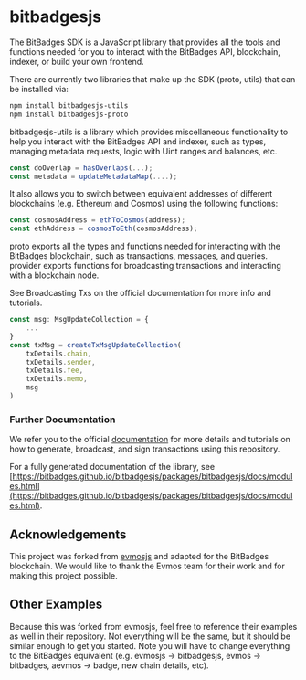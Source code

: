 # bitbadgesjs

The BitBadges SDK is a JavaScript library that provides all the tools and functions needed for you to interact with the BitBadges API, blockchain, indexer, or build your own frontend.

There are currently two libraries that make up the SDK (proto, utils) that can be installed via:

```bash
npm install bitbadgesjs-utils
npm install bitbadgesjs-proto
```

bitbadgesjs-utils is a library which provides miscellaneous functionality to help you interact with the BitBadges API and indexer, such as types, managing metadata requests, logic with Uint ranges and balances, etc.

```ts
const doOverlap = hasOverlaps(...);
const metadata = updateMetadataMap(....);
```

It also allows you to switch between equivalent addresses of different blockchains (e.g. Ethereum and Cosmos) using the following functions:

```ts
const cosmosAddress = ethToCosmos(address);
const ethAddress = cosmosToEth(cosmosAddress);
```

proto exports all the types and functions needed for interacting with the BitBadges blockchain, such as transactions, messages, and queries. provider exports functions for broadcasting transactions and interacting with a blockchain node.

See Broadcasting Txs on the official documentation for more info and tutorials.

```ts
const msg: MsgUpdateCollection = {
    ...
}
const txMsg = createTxMsgUpdateCollection(
    txDetails.chain,
    txDetails.sender,
    txDetails.fee,
    txDetails.memo,
    msg
)
```

### Further Documentation
We refer you to the official [documentation](https://docs.bitbadges.io/for-developers/create-and-broadcast-txs) for more details and tutorials on how to generate, broadcast, and sign transactions using this repository.

For a fully generated documentation of the library, see [https://bitbadges.github.io/bitbadgesjs/packages/bitbadgesjs/docs/modules.html](https://bitbadges.github.io/bitbadgesjs/packages/bitbadgesjs/docs/modules.html).


## Acknowledgements

This project was forked from [evmosjs](https://github.com/evmos/evmosjs) and adapted for the BitBadges blockchain.
We would like to thank the Evmos team for their work and for making this project possible.

## Other Examples

Because this was forked from evmosjs, feel free to reference their examples as well in their repository. Not everything will be the same, but it should be similar enough to get you started.
Note you will have to change everything to the BitBadges equivalent (e.g. evmosjs -> bitbadgesjs, evmos -> bitbadges, aevmos -> badge, new chain details, etc).

